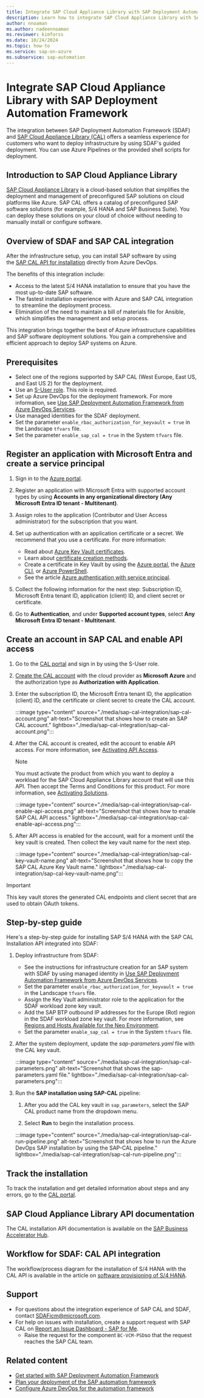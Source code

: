 ```yaml
---
title: Integrate SAP Cloud Appliance Library with SAP Deployment Automation Framework
description: Learn how to integrate SAP Cloud Appliance Library with SAP Deployment Automation Framework.
author: nnoaman
ms.author: nadeennoaman
ms.reviewer: kimforss
ms.date: 10/24/2024
ms.topic: how-to
ms.service: sap-on-azure
ms.subservice: sap-automation
---
```

# Integrate SAP Cloud Appliance Library with SAP Deployment Automation Framework

The integration between SAP Deployment Automation Framework (SDAF) and [SAP Cloud Appliance Library (CAL)](https://cal.sap.com/catalog#/solutions) offers a seamless experience for customers who want to deploy infrastructure by using SDAF's guided deployment. You can use Azure Pipelines or the provided shell scripts for deployment.

## Introduction to SAP Cloud Appliance Library

[SAP Cloud Appliance Library](https://cal.sap.com/) is a cloud-based solution that simplifies the deployment and management of preconfigured SAP solutions on cloud platforms like Azure. SAP CAL offers a catalog of preconfigured SAP software solutions (for example, S/4 HANA and SAP Business Suite). You can deploy these solutions on your cloud of choice without needing to manually install or configure software.

## Overview of SDAF and SAP CAL integration

After the infrastructure setup, you can install SAP software by using the [SAP CAL API for installation](https://api.sap.com/api/Workloads/overview) directly from Azure DevOps.

The benefits of this integration include:

- Access to the latest S/4 HANA installation to ensure that you have the most up-to-date SAP software.
- The fastest installation experience with Azure and SAP CAL integration to streamline the deployment process.
- Elimination of the need to maintain a bill of materials file for Ansible, which simplifies the management and setup process.

This integration brings together the best of Azure infrastructure capabilities and SAP software deployment solutions. You gain a comprehensive and efficient approach to deploy SAP systems on Azure.

## Prerequisites

- Select one of the regions supported by SAP CAL (West Europe, East US, and East US 2) for the deployment.
- Use an [S-User role](https://help.sap.com/docs/help/3e7fe88850cf4ee39d151949a990d8ca/6a92e3ffb3ee43e59c1e394566b4c085.html). This role is required.
- Set up Azure DevOps for the deployment framework. For more information, see [Use SAP Deployment Automation Framework from Azure DevOps Services](configure-devops.md). 
- Use managed identities for the SDAF deployment.
- Set the parameter `enable_rbac_authorization_for_keyvault = true` in the Landscape `tfvars` file.
- Set the parameter `enable_sap_cal = true` in the System `tfvars` file.

## Register an application with Microsoft Entra and create a service principal

1. Sign in to the [Azure portal](https://portal.azure.com).

1. Register an application with Microsoft Entra with supported account types by using **Accounts in any organizational directory (Any Microsoft Entra ID tenant - Multitenant)**.

1. Assign roles to the application (Contributor and User Access administrator) for the subscription that you want.

1. Set up authentication with an application certificate or a secret. We recommend that you use a certificate. For more information:

    - Read about [Azure Key Vault certificates](/azure/key-vault/certificates/about-certificates).
    - Learn about [certificate creation methods](/azure/key-vault/certificates/create-certificate).
    - Create a certificate in Key Vault by using the [Azure portal](/azure/key-vault/certificates/quick-create-portal), the [Azure CLI](/azure/key-vault/certificates/quick-create-cli), or [Azure PowerShell](/azure/key-vault/certificates/quick-create-powershell).
    - See the article [Azure authentication with service principal](/azure/developer/java/sdk/identity-service-principal-auth).

1. Collect the following information for the next step: Subscription ID, Microsoft Entra tenant ID, application (client) ID, and client secret or certificate.

1. Go to **Authentication**, and under **Supported account types**, select **Any Microsoft Entra ID tenant - Multitenant**.

## Create an account in SAP CAL and enable API access

1. Go to the [CAL portal](https://cal.sap.com/catalog#/solutions) and sign in by using the S-User role.

1. [Create the CAL account](https://help.sap.com/docs/SAP_CLOUD_APPLIANCE_LIBRARY/43df7ec18b5241f7bf9a8c9de5ba3361/042bb15ad2324c3c9b7974dbde389640.html) with the cloud provider as **Microsoft Azure** and the authorization type as **Authorization with Application**.

1. Enter the subscription ID, the Microsoft Entra tenant ID, the application (client) ID, and the certificate or client secret to create the CAL account.

   :::image type="content" source="./media/sap-cal-integration/sap-cal-account.png" alt-text="Screenshot that shows how to create an SAP CAL account." lightbox="./media/sap-cal-integration/sap-cal-account.png":::

1. After the CAL account is created, edit the account to enable API access. For more information, see [Activating API Access](https://help.sap.com/docs/SAP_CLOUD_APPLIANCE_LIBRARY/43df7ec18b5241f7bf9a8c9de5ba3361/7c4da18a888d4dfe8fc594d0e18072a8.html?q=API%20enable).

   > [!NOTE]
   > You must activate the product from which you want to deploy a workload for the SAP Cloud Appliance Library account that will use this API. Then accept the Terms and Conditions for this product. For more information, see [Activating Solutions](https://help.sap.com/docs/SAP_CLOUD_APPLIANCE_LIBRARY/43df7ec18b5241f7bf9a8c9de5ba3361/90627702612e45709e696a258af51c76.html?q=API%20enable).

   :::image type="content" source="./media/sap-cal-integration/sap-cal-enable-api-access.png" alt-text="Screenshot that shows how to enable SAP CAL API access." lightbox="./media/sap-cal-integration/sap-cal-enable-api-access.png":::

1. After API access is enabled for the account, wait for a moment until the key vault is created. Then collect the key vault name for the next step.

   :::image type="content" source="./media/sap-cal-integration/sap-cal-key-vault-name.png" alt-text="Screenshot that shows how to copy the SAP CAL Azure Key Vault name." lightbox="./media/sap-cal-integration/sap-cal-key-vault-name.png":::

> [!IMPORTANT]
> This key vault stores the generated CAL endpoints and client secret that are used to obtain OAuth tokens.

## Step-by-step guide

Here's a step-by-step guide for installing SAP S/4 HANA with the SAP CAL Installation API integrated into SDAF:

1. Deploy infrastructure from SDAF:

    - See the instructions for infrastructure creation for an SAP system with SDAF by using managed identity in [Use SAP Deployment Automation Framework from Azure DevOps Services](/azure/sap/automation/configure-devops?tabs=linux).
    - Set the parameter `enable_rbac_authorization_for_keyvault = true` in the Landscape `tfvars` file.
    - Assign the Key Vault administrator role to the application for the SDAF workload zone key vault.
    - Add the SAP BTP outbound IP addresses for the Europe (Rot) region in the SDAF workload zone key vault. For more information, see [Regions and Hosts Available for the Neo Environment](https://help.sap.com/docs/btp/sap-btp-neo-environment/regions-and-hosts-available-for-neo-environment).
    - Set the parameter `enable_sap_cal = true` in the System `tfvars` file.

1. After the system deployment, update the *sap-parameters.yaml* file with the CAL key vault.

   :::image type="content" source="./media/sap-cal-integration/sap-cal-parameters.png" alt-text="Screenshot that shows the sap-parameters.yaml file." lightbox="./media/sap-cal-integration/sap-cal-parameters.png":::

1. Run the **SAP installation using SAP-CAL** pipeline:

    1. After you add the CAL key vault in `sap_parameters`, select the SAP CAL product name from the dropdown menu.

    1. Select **Run** to begin the installation process.

      :::image type="content" source="./media/sap-cal-integration/sap-cal-run-pipeline.png" alt-text="Screenshot that shows how to run the Azure DevOps SAP installation by using the SAP-CAL pipeline." lightbox="./media/sap-cal-integration/sap-cal-run-pipeline.png":::

## Track the installation

To track the installation and get detailed information about steps and any errors, go to the [CAL portal](https://cal.sap.com/catalog#/appliances).

## SAP Cloud Appliance Library API documentation

The CAL installation API documentation is available on the [SAP Business Accelerator Hub](https://api.sap.com/api/Workloads/path/createSystemExt).

## Workflow for SDAF: CAL API integration

The workflow/process diagram for the installation of S/4 HANA with the CAL API is available in the article on [software provisioning of S/4 HANA](https://caldocs.hana.ondemand.com/caldocs/help/External_to_CAL_infrastructure.pdf).

## Support

- For questions about the integration experience of SAP CAL and SDAF, contact <SDAFicm@microsoft.com>.
- For help on issues with installation, create a support request with SAP CAL on [Report an Issue Dashboard - SAP for Me](https://me.sap.com/createIssue/0).
   - Raise the request for the component `BC-VCM-PSD`so that the request reaches the SAP CAL team.

## Related content

- [Get started with SAP Deployment Automation Framework](get-started.md)
- [Plan your deployment of the SAP automation framework](plan-deployment.md)
- [Configure Azure DevOps for the automation framework](configure-devops.md)
